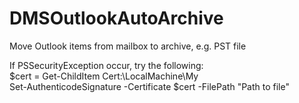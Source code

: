 # DMSOutlookAutoArchive
Move Outlook items from mailbox to archive, e.g. PST file

If PSSecurityException occur, try the following:
<br>
$cert = Get-ChildItem Cert:\LocalMachine\My\
Set-AuthenticodeSignature -Certificate $cert -FilePath "Path to file"

